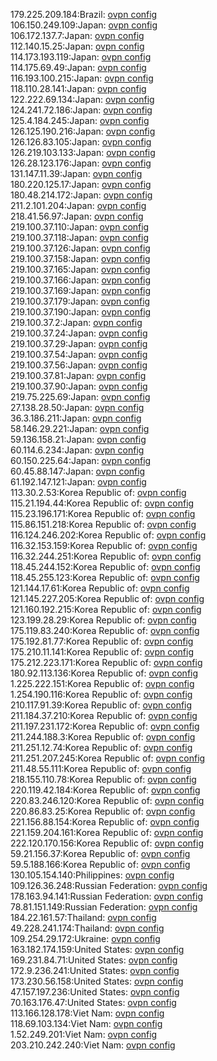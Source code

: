 179.225.209.184:Brazil: [ovpn config](vpn/179_225_209_184.ovpn)  
106.150.249.109:Japan: [ovpn config](vpn/106_150_249_109.ovpn)  
106.172.137.7:Japan: [ovpn config](vpn/106_172_137_7.ovpn)  
112.140.15.25:Japan: [ovpn config](vpn/112_140_15_25.ovpn)  
114.173.193.119:Japan: [ovpn config](vpn/114_173_193_119.ovpn)  
114.175.69.49:Japan: [ovpn config](vpn/114_175_69_49.ovpn)  
116.193.100.215:Japan: [ovpn config](vpn/116_193_100_215.ovpn)  
118.110.28.141:Japan: [ovpn config](vpn/118_110_28_141.ovpn)  
122.222.69.134:Japan: [ovpn config](vpn/122_222_69_134.ovpn)  
124.241.72.186:Japan: [ovpn config](vpn/124_241_72_186.ovpn)  
125.4.184.245:Japan: [ovpn config](vpn/125_4_184_245.ovpn)  
126.125.190.216:Japan: [ovpn config](vpn/126_125_190_216.ovpn)  
126.126.83.105:Japan: [ovpn config](vpn/126_126_83_105.ovpn)  
126.219.103.133:Japan: [ovpn config](vpn/126_219_103_133.ovpn)  
126.28.123.176:Japan: [ovpn config](vpn/126_28_123_176.ovpn)  
131.147.11.39:Japan: [ovpn config](vpn/131_147_11_39.ovpn)  
180.220.125.17:Japan: [ovpn config](vpn/180_220_125_17.ovpn)  
180.48.214.172:Japan: [ovpn config](vpn/180_48_214_172.ovpn)  
211.2.101.204:Japan: [ovpn config](vpn/211_2_101_204.ovpn)  
218.41.56.97:Japan: [ovpn config](vpn/218_41_56_97.ovpn)  
219.100.37.110:Japan: [ovpn config](vpn/219_100_37_110.ovpn)  
219.100.37.118:Japan: [ovpn config](vpn/219_100_37_118.ovpn)  
219.100.37.126:Japan: [ovpn config](vpn/219_100_37_126.ovpn)  
219.100.37.158:Japan: [ovpn config](vpn/219_100_37_158.ovpn)  
219.100.37.165:Japan: [ovpn config](vpn/219_100_37_165.ovpn)  
219.100.37.166:Japan: [ovpn config](vpn/219_100_37_166.ovpn)  
219.100.37.169:Japan: [ovpn config](vpn/219_100_37_169.ovpn)  
219.100.37.179:Japan: [ovpn config](vpn/219_100_37_179.ovpn)  
219.100.37.190:Japan: [ovpn config](vpn/219_100_37_190.ovpn)  
219.100.37.2:Japan: [ovpn config](vpn/219_100_37_2.ovpn)  
219.100.37.24:Japan: [ovpn config](vpn/219_100_37_24.ovpn)  
219.100.37.29:Japan: [ovpn config](vpn/219_100_37_29.ovpn)  
219.100.37.54:Japan: [ovpn config](vpn/219_100_37_54.ovpn)  
219.100.37.56:Japan: [ovpn config](vpn/219_100_37_56.ovpn)  
219.100.37.81:Japan: [ovpn config](vpn/219_100_37_81.ovpn)  
219.100.37.90:Japan: [ovpn config](vpn/219_100_37_90.ovpn)  
219.75.225.69:Japan: [ovpn config](vpn/219_75_225_69.ovpn)  
27.138.28.50:Japan: [ovpn config](vpn/27_138_28_50.ovpn)  
36.3.186.211:Japan: [ovpn config](vpn/36_3_186_211.ovpn)  
58.146.29.221:Japan: [ovpn config](vpn/58_146_29_221.ovpn)  
59.136.158.21:Japan: [ovpn config](vpn/59_136_158_21.ovpn)  
60.114.6.234:Japan: [ovpn config](vpn/60_114_6_234.ovpn)  
60.150.225.64:Japan: [ovpn config](vpn/60_150_225_64.ovpn)  
60.45.88.147:Japan: [ovpn config](vpn/60_45_88_147.ovpn)  
61.192.147.121:Japan: [ovpn config](vpn/61_192_147_121.ovpn)  
113.30.2.53:Korea Republic of: [ovpn config](vpn/113_30_2_53.ovpn)  
115.21.194.44:Korea Republic of: [ovpn config](vpn/115_21_194_44.ovpn)  
115.23.196.171:Korea Republic of: [ovpn config](vpn/115_23_196_171.ovpn)  
115.86.151.218:Korea Republic of: [ovpn config](vpn/115_86_151_218.ovpn)  
116.124.246.202:Korea Republic of: [ovpn config](vpn/116_124_246_202.ovpn)  
116.32.153.159:Korea Republic of: [ovpn config](vpn/116_32_153_159.ovpn)  
116.32.244.251:Korea Republic of: [ovpn config](vpn/116_32_244_251.ovpn)  
118.45.244.152:Korea Republic of: [ovpn config](vpn/118_45_244_152.ovpn)  
118.45.255.123:Korea Republic of: [ovpn config](vpn/118_45_255_123.ovpn)  
121.144.17.61:Korea Republic of: [ovpn config](vpn/121_144_17_61.ovpn)  
121.145.227.205:Korea Republic of: [ovpn config](vpn/121_145_227_205.ovpn)  
121.160.192.215:Korea Republic of: [ovpn config](vpn/121_160_192_215.ovpn)  
123.199.28.29:Korea Republic of: [ovpn config](vpn/123_199_28_29.ovpn)  
175.119.83.240:Korea Republic of: [ovpn config](vpn/175_119_83_240.ovpn)  
175.192.81.77:Korea Republic of: [ovpn config](vpn/175_192_81_77.ovpn)  
175.210.11.141:Korea Republic of: [ovpn config](vpn/175_210_11_141.ovpn)  
175.212.223.171:Korea Republic of: [ovpn config](vpn/175_212_223_171.ovpn)  
180.92.113.136:Korea Republic of: [ovpn config](vpn/180_92_113_136.ovpn)  
1.225.222.151:Korea Republic of: [ovpn config](vpn/1_225_222_151.ovpn)  
1.254.190.116:Korea Republic of: [ovpn config](vpn/1_254_190_116.ovpn)  
210.117.91.39:Korea Republic of: [ovpn config](vpn/210_117_91_39.ovpn)  
211.184.37.210:Korea Republic of: [ovpn config](vpn/211_184_37_210.ovpn)  
211.197.231.172:Korea Republic of: [ovpn config](vpn/211_197_231_172.ovpn)  
211.244.188.3:Korea Republic of: [ovpn config](vpn/211_244_188_3.ovpn)  
211.251.12.74:Korea Republic of: [ovpn config](vpn/211_251_12_74.ovpn)  
211.251.207.245:Korea Republic of: [ovpn config](vpn/211_251_207_245.ovpn)  
211.48.55.111:Korea Republic of: [ovpn config](vpn/211_48_55_111.ovpn)  
218.155.110.78:Korea Republic of: [ovpn config](vpn/218_155_110_78.ovpn)  
220.119.42.184:Korea Republic of: [ovpn config](vpn/220_119_42_184.ovpn)  
220.83.246.120:Korea Republic of: [ovpn config](vpn/220_83_246_120.ovpn)  
220.86.83.25:Korea Republic of: [ovpn config](vpn/220_86_83_25.ovpn)  
221.156.88.154:Korea Republic of: [ovpn config](vpn/221_156_88_154.ovpn)  
221.159.204.161:Korea Republic of: [ovpn config](vpn/221_159_204_161.ovpn)  
222.120.170.156:Korea Republic of: [ovpn config](vpn/222_120_170_156.ovpn)  
59.21.156.37:Korea Republic of: [ovpn config](vpn/59_21_156_37.ovpn)  
59.5.188.166:Korea Republic of: [ovpn config](vpn/59_5_188_166.ovpn)  
130.105.154.140:Philippines: [ovpn config](vpn/130_105_154_140.ovpn)  
109.126.36.248:Russian Federation: [ovpn config](vpn/109_126_36_248.ovpn)  
178.163.94.141:Russian Federation: [ovpn config](vpn/178_163_94_141.ovpn)  
78.81.151.149:Russian Federation: [ovpn config](vpn/78_81_151_149.ovpn)  
184.22.161.57:Thailand: [ovpn config](vpn/184_22_161_57.ovpn)  
49.228.241.174:Thailand: [ovpn config](vpn/49_228_241_174.ovpn)  
109.254.29.172:Ukraine: [ovpn config](vpn/109_254_29_172.ovpn)  
163.182.174.159:United States: [ovpn config](vpn/163_182_174_159.ovpn)  
169.231.84.71:United States: [ovpn config](vpn/169_231_84_71.ovpn)  
172.9.236.241:United States: [ovpn config](vpn/172_9_236_241.ovpn)  
173.230.56.158:United States: [ovpn config](vpn/173_230_56_158.ovpn)  
47.157.197.236:United States: [ovpn config](vpn/47_157_197_236.ovpn)  
70.163.176.47:United States: [ovpn config](vpn/70_163_176_47.ovpn)  
113.166.128.178:Viet Nam: [ovpn config](vpn/113_166_128_178.ovpn)  
118.69.103.134:Viet Nam: [ovpn config](vpn/118_69_103_134.ovpn)  
1.52.249.201:Viet Nam: [ovpn config](vpn/1_52_249_201.ovpn)  
203.210.242.240:Viet Nam: [ovpn config](vpn/203_210_242_240.ovpn)  
